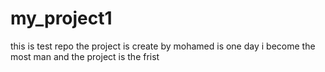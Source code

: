 # my_project1
this is test  repo
the project is create by mohamed is one day i become the most man and the project is the frist 
